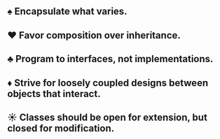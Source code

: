 ## ♠ Encapsulate what varies.

## ♥ Favor composition over inheritance.
    
## ♣ Program to interfaces, not implementations.
      
## ♦ Strive for loosely coupled designs between objects that interact.
      
## ☀ Classes should be open for extension, but closed for modification.  
